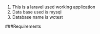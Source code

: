 1. This is a laravel used working application
2. Data base used is mysql
3. Database name is wctest


###Requirements

